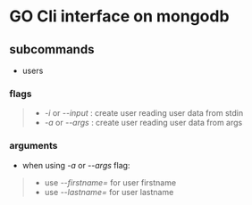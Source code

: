 # GO Cli interface on mongodb
## subcommands
- users
### flags
> - *_-i_* or *_--input_* : create user reading user data from stdin
> - *_-a_* or *_--args_* : create user reading user data from args

### arguments
- when using *_-a_* or *_--args_* flag:
> - use *_--firstname=_* for user firstname
> - use *_--lastname=_* for user lastname